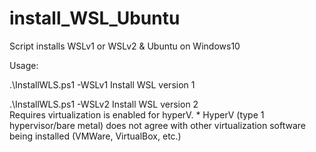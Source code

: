 # install_WSL_Ubuntu
Script installs WSLv1 or WSLv2 &amp; Ubuntu on Windows10 

Usage: 

  .\InstallWLS.ps1 -WSLv1
        Install WSL version 1
        
   .\InstallWLS.ps1 -WSLv2
        Install WSL version 2  
        Requires virtualization is enabled for hyperV. 
        * HyperV (type 1 hypervisor/bare metal) does not agree with other virtualization software being installed (VMWare, VirtualBox, etc.)
        
